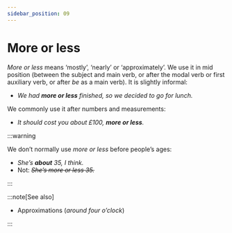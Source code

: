```yaml
---
sidebar_position: 09
---
```


# More or less

*More or less* means ‘mostly’, ‘nearly’ or ‘approximately’. We use it in mid position (between the subject and main verb, or after the modal verb or first auxiliary verb, or after *be* as a main verb). It is slightly informal:

- *We had **more or less** finished, so we decided to go for lunch.*

We commonly use it after numbers and measurements:

- *It should cost you about £100, **more or less**.*

:::warning

We don’t normally use *more or less* before people’s ages:

- *She’s **about** 35, I think.*
- Not: *~~She’s more or less 35.~~*

:::

:::note[See also]

- Approximations (*around four o’clock*)

:::
